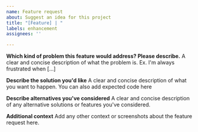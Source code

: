 ```yaml
---
name: Feature request
about: Suggest an idea for this project
title: "[Feature] | "
labels: enhancement
assignees: ''

---
```


**Which kind of problem this feature would address? Please describe.**
A clear and concise description of what the problem is. Ex. I'm always frustrated when [...]

**Describe the solution you'd like**
A clear and concise description of what you want to happen. You can also add expected code here

**Describe alternatives you've considered**
A clear and concise description of any alternative solutions or features you've considered.

**Additional context**
Add any other context or screenshots about the feature request here.
